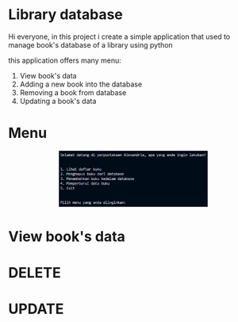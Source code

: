 # Library database 

Hi everyone, in this project i create a simple application that used to manage book's database of a library using python

this application offers many menu:
<ol>
  <li>View book's data</li>
  <li>Adding a new book into the database</li>
  <li>Removing a book from database</li>
  <li>Updating a book's data</li>
</ol>

# Menu

<p align="center">
<img src="images/pic1.png" alt="Image Description" width="300"/>
</p>


# View book's data
# DELETE
# UPDATE
